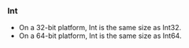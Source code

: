 ### Int
- On a 32-bit platform, Int is the same size as Int32.
- On a 64-bit platform, Int is the same size as Int64.
